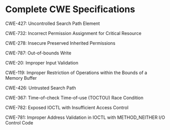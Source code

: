 

# Complete CWE Specifications

CWE-427: Uncontrolled Search Path Element

CWE-732: Incorrect Permission Assignment for Critical Resource

CWE-278: Insecure Preserved Inherited Permissions

CWE-787: Out-of-bounds Write

CWE-20: Improper Input Validation

CWE-119: Improper Restriction of Operations within the Bounds of a Memory Buffer

CWE-426: Untrusted Search Path

CWE-367: Time-of-check Time-of-use (TOCTOU) Race Condition

CWE-782: Exposed IOCTL with Insufficient Access Control

CWE-781: Improper Address Validation in IOCTL with METHOD_NEITHER I/O Control Code